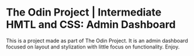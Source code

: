 # The Odin Project | Intermediate HMTL and CSS: Admin Dashboard

This is a project made as part of The Odin Project. It is an admin dashboard focused on layout and stylization with little focus on functionality. Enjoy.

